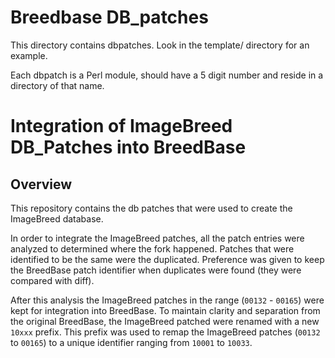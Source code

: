 
# Breedbase DB_patches

This directory contains dbpatches. Look in the template/ directory for an example.

Each dbpatch is a Perl module, should have a 5 digit number and reside in a directory of that name.


# Integration of ImageBreed DB_Patches into BreedBase

## Overview

This repository contains the db patches that were used to create the ImageBreed database.

In order to integrate the ImageBreed patches, all the patch entries were analyzed to determined where the fork happened. Patches that were identified to be the same were the duplicated. Preference was given to keep the BreedBase patch identifier when duplicates were found (they were compared with diff).

After this analysis the ImageBreed patches in the range (`00132` - `00165`) were kept for integration into BreedBase. To maintain clarity and separation from the original BreedBase, the ImageBreed patched were renamed with a new `10xxx` prefix. This prefix was used to remap the ImageBreed patches (`00132` to `00165`) to a unique identifier ranging from `10001` to `10033`.
